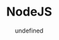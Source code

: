 ---
layout: post
repolink: "https://gist.github.com/mrpinghe/f44479f2270ea36bf3b7cc958cc76cc0"
title: "NodeJS"
description: "NodeJS lib, written in JavaScript, to generate authorization header with Veracode API Key and ID. Sample usage in the comment of the gist"
author: "undefined"
author-link: "undefined"
content-type: "hmac_signing_libraries"
repo: "github"
repo_title: "NodeJS"
---